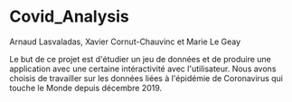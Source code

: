 # Covid_Analysis
Arnaud Lasvaladas, Xavier Cornut-Chauvinc et Marie Le Geay

Le but de ce projet est d'étudier un jeu de données et de produire une application avec une certaine intéractivité avec l'utilisateur. Nous avons choisis de travailler sur les données liées à l'épidémie de Coronavirus qui touche le Monde depuis décembre 2019.
